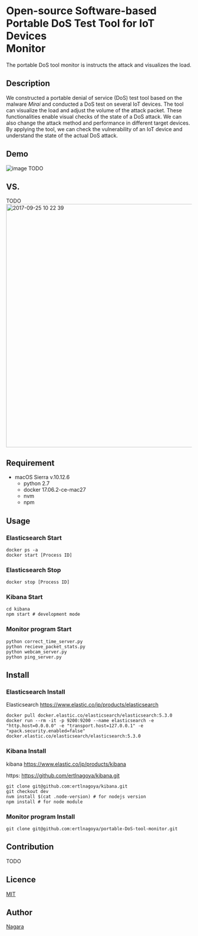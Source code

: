 Open-source Software-based Portable DoS Test Tool for IoT Devices    
Monitor
====
The portable DoS tool monitor is instructs the attack and visualizes the load.    
## Description
We constructed a portable denial of service (DoS) test tool based on the malware *Mirai* and conducted a DoS test on several IoT devices. 
The tool can visualize the load and adjust the volume of the attack packet. 
These functionalities enable visual checks of the state of a DoS attack. 
We can also change the attack method and performance in different target devices. 
By applying the tool, we can check the vulnerability of an IoT device and understand the state of the actual DoS attack. 
## Demo
![image](https://user-images.githubusercontent.com/26764885/30792330-5ac7b3a0-a1f4-11e7-85fa-6db92e2ff4c1.png)
TODO
## VS. 
TODO    
<img width="659" alt="2017-09-25 10 22 39" src="https://user-images.githubusercontent.com/26764885/30792602-a87c3b32-a1f6-11e7-8560-b4e1e6c65385.png">
## Requirement
- macOS Sierra v.10.12.6
     - python 2.7
     - docker 17.06.2-ce-mac27
     - nvm
     - npm    
## Usage
### Elasticsearch Start
```
docker ps -a   
docker start [Process ID]  
``` 
### Elasticsearch Stop    
```    
docker stop [Process ID]    
``` 
### Kibana Start
```   
cd kibana
npm start # development mode  
```
### Monitor program Start    
```
python correct_time_server.py    
python recieve_packet_stats.py    
python webcam_server.py 
python ping_server.py
```
## Install    
### Elasticsearch Install 
Elasticsearch https://www.elastic.co/jp/products/elasticsearch
```
docker pull docker.elastic.co/elasticsearch/elasticsearch:5.3.0   
docker run --rm -it -p 9200:9200 --name elasticsearch -e "http.host=0.0.0.0" -e "transport.host=127.0.0.1" -e    "xpack.security.enabled=false" docker.elastic.co/elasticsearch/elasticsearch:5.3.0   
```

### Kibana Install 
kibana https://www.elastic.co/jp/products/kibana    
     
https: https://github.com/ertlnagoya/kibana.git   
```
git clone git@github.com:ertlnagoya/kibana.git    
git checkout dev    
nvm install $(cat .node-version) # for nodejs version  
npm install # for node module 
```
### Monitor program Install
```
git clone git@github.com:ertlnagoya/portable-DoS-tool-monitor.git
```
## Contribution
TODO
## Licence
[MIT](https://github.com/ertlnagoya/portable-DoS-tool-monitor/blob/master/LICENSE)
## Author
[Nagara](https://github.com/KeigoNagara)
